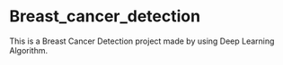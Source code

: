 # Breast_cancer_detection
This is a Breast Cancer Detection project made by using Deep Learning Algorithm.
